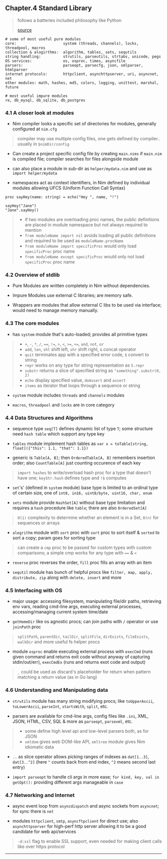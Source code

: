 
## Chapter.4 Standard Library

> follows a batteries included philosophy like Python
>
> [source](code-samples/chap4.nim)

```
# some of most useful pure modules
core:                     system (threads, channels), locks, threadpool, macros
collection & alogirthms:  algorithm, tables, sets, sequtils
string handling:          strutils, parseutils, strtabs, unicode, pegs
OS services:              os, osproc, times, asyncfile
parsers:                  parseopt, parsecfg, json, xmlparser, htmlparser
internet protocols:       httpclient, asynchttpserver, uri, asyncnet, net
other modules: math, hashes, md5, colors, logging, unittest, marshal, future

# most useful impure modules
re, db_mysql, db_sqlite, db_postgres
```

### 4.1 A closer look at modules

* Nim compiler looks a specific set of directories for modules, generally configured at `nim.cfg`

> compiler may use multiple config files, one gets defined by compiler.. usually in `$nimDir/config`

* Can create a project specific config file by creating `main.nims` if `main.nim` is compiled file; compiler searches for files alongside module

* can also place a module in sub-dir as `helper/mydata.nim` and use as `import helper/mydata`

* namespaces act as context identifiers, in Nim defined by individual modules allowing UFCS (Uniform Function Call Syntax)

```
proc sayHey(name: string) = echo("Hey ", name, "!")

sayHey("Jane")
"Jane".sayHey()
```

> * if two modules are overloading proc names, the public definitions are placed in module namespace but not always required to mention
> * `from moduleName import nil` avoids loading all public definitions and required to be used as `moduleName.procName`
> * `from moduleName import specificProc` would only load `specificProc` proc name
> * `from moduleName except specificProc` would only not load `specificProc` proc name

### 4.2 Overview of stdlib

* Pure Modules are written completely in Nim without dependencies.

* Impure Modules use external C libraries; are memory safe.

* Wrappers are modules that allow external C libs to be used via interface; would need to manage memory manually.

### 4.3 The core modules

* has `system` module that's auto-loaded; provides all primitive types

> * `+`, `-`, `*`, `/`, `==`, `!=`, `>`, `<`, `>=`, `<=`, `and`, `not`, `or`
> * `add`, `len`, `shl` shift left, `shr` shift right, `&` concat operator
> * `quit` terminates app with a specified error code, `$` convert to string
> * `repr` works on any type for string representation as `5.repr`
> * `substr` returns a slice of specified string as `"something".substr(0, 2)`
> * `echo` display specified value, `doAssert` and `assert`
> * `items` as iterator that loops through a sequence or string

* `system` module includes `threads` and `channels` modules

* `macros`, `threadpool` and `locks` are in core category

### 4.4 Data Structures and Algorithms

* sequence type `seq[T]` defines dynamic list of type `T`; some structure need `hash table` which support any type key

* `tables` module implement hash tables as `var x = toTable[string, float]({"this": 1.1, "that": 1.1})`

* generic is `Table[A, B]`; then `OrderedTable[A, B]` remembers insertion order; also `CountTable[A]` just counting occurence of each key

> `import hashes` to write/overload hash proc for a type that doesn't have one; `keyStr.hash` defines type and `!$` computes

* `set`'s' (defined in `system` module) base type is limited to an ordinal type of certain size, one of `int8, in16, uint8/byte, uint16, char, enum`

* `sets` module provide `HashSet[A]` without base type limitation and requires a `hash` procedure like `table`; there are also `OrderedSet[A]`

> `O(1)` complexity to determine whether an element is in a Set, `O(n)` for sequences or arrays

* `alogrithm` module with `sort` proc with `sort` proc to sort itself & `sorted` to sort a copy; param goes for sorting type

> can create a `cmp` proc to be passed for custom types with custom comparisons; a simple cmp works for any type with `==` & `<`

* `reverse` proc reverses the order, `fill` proc fills an array with an item

* `sequtil` module has bunch of helpful procs like `filter, map, apply, distribute, zip` along with `delete, insert` and more


### 4.5 Interfacing with OS

* major usage: accessing filesystem, manipulating file/dir paths, retrieving env vars, reading cmd-line args, executing external processes, accessing/managing current system time/date

* `getHomeDir` like os agnostic procs; can join paths with `/` operator or use `joinPath` proc

> `splitPath`, `parentDir`, `tailDir`, `splitFile`, `dirExists`, `fileExists`, `walkDir` and more useful fs helper procs

* module `osproc` enable executing external process with `execCmd` (runs given command and returns exit code without anyway of capturing stdin/out/err), `execCmdEx` (runs and returns exot code and output)

> `_` could be used as discard's placeholder for return when pattern matching a return value (as in Go lang)


### 4.6 Understanding and Manipulating data

* `strutils` module has many string modifying procs; like `toUpperAscii`, `toLowerAscii`, `parseInt`, `startsWith`, `split`, etc.

* parsers are available for cmd-line args, config files like `.ini`, XML, JSON, HTML, CSV, SQL & more as `parseopt`, `parsexml`, etc.

> * some define high level api and low-level parsers both, as for JSON 
> * `xmldom` gives web DOM-like API, `xmltree` module gives Nim idiomatic data

* `..` as slice operator allows picking ranges of indexes as `dat[1..3]`, `dat[3..^2]` (here `^` counts back from end index, `^2` means second last entry)

* `import parseopt` to handle cli args in more ease; `for kind, key, val in getOpt():` providing different args manageable in `case`


### 4.7 Networking and Internet

* async event loop from `asyncdispatch` and async sockets from `asyncnet`; for sync there is `net`

* modules `httpclient`, `smtp`, `asyncftpclient` for direct use; also `asynchttpserver` for high-perf http server allowing it to be a good candidate for web api/services

> `-d:ssl` flag to enable SSL support, even needed for making client calls like over https protocol

---
